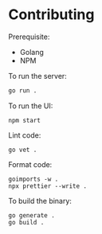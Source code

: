 # Contributing

Prerequisite:

- Golang
- NPM

To run the server:

```bash
go run .
```

To run the UI:

```
npm start
```

Lint code:

```
go vet .
```

Format code:

```
goimports -w .
npx prettier --write .
```

To build the binary:

```
go generate .
go build .
```

